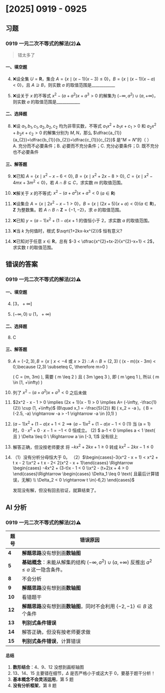 # [2025] 0919 - 0925

## 习题

### 0919 一元二次不等式的解法(2)⚠️

> 错太多了

#### 一、填空题

4. ❌设全集 $U=\mathbf{R}$，集合 $A=\left\{x \mid (x-1)(x-3) \le 0\right\}$，$B=\left\{x \mid (x-1)(x-a)<0\right\}$，且 $A \supseteq B$，则实数 $a$ 的取值范围是\_\_\_\_\_\_\_\_\_\_\_\_


5. ❌设关于 $x$ 的不等式 $x^{2}-(a+a^{2})x+a^{3}>0$ 的解集为 $(-\infty, a^{2}) \cup (a, +\infty)$，则实数 $a$ 的取值范围是\_\_\_\_\_\_\_\_\_\_\_\_


#### 二、选择题


8. ❌设 $a_{1}, b_{1}, c_{1}, a_{2}, b_{2}, c_{2}$ 均为非零实数，不等式 $a_{1}x^{2}+b_{1}x+c_{1}>0$ 和 $a_{2}x^{2}+b_{2}x+c_{2}>0$ 的解集分别为 $M, N$，那么 $\dfrac{a_{1}}{a_{2}}=\dfrac{b_{1}}{b_{2}}=\dfrac{c_{1}}{c_{2}}$ 是“$M=N$”的（ ）  
A. 充分而不必要条件；B. 必要而不充分条件；C. 充分必要条件；D. 既不充分也不必要条件

#### 三、解答题

9. ❌已知 $A=\left\{x \mid x^{2}-x-6<0\right\}$, $B=\left\{x \mid x^{2}+2x-8>0\right\}$, $C=\left\{x \mid x^{2}-4mx+3m^{2}<0\right\}$，若 $A \cap B \subseteq C$，求实数 $m$ 的取值范围。

10. ❌解关于 $x$ 的不等式: $x^{2}-(a+a^{2})x+a^{3}<0$ ($a \in \mathbf{R}$)



12. ❌设集合 $A=\left\{x \mid 2x^{2}-x-1>0\right\}$，$B=\left\{x \mid (2x+5)(x+a)<0\right\} (a \in \mathbf{R})$，$\mathbf{Z}$ 为整数集。若 $A \cap B \cap \mathbf{Z} = \{-1, -2\}$，求 $a$ 的取值范围。
13. ❌已知 $y=(a-1)x^{2}+(1-a)x+1$ 的值恒小于 2，求实数 $a$ 的取值范围。
14. ❌当 $k$ 为何值时，根式 $\sqrt{1+2kx-kx^{2}}$ 恒有意义?
15. ❌已知对于任意 $x \in \mathbf{R}$，总有 $-3 < \dfrac{x^{2}+tx-2}{x^{2}-x+1} < 2$，求实数 $t$ 的取值范围。

## 错误的答案

### 0919 一元二次不等式的解法(2)⚠️
#### 一、填空题

4. $[3， +\infty]$


5. $(-\infty, 0) \cup(1，+\infty)$

#### 二、选择题

8. C

#### 三、解答题

9. $A = (-2, 3), B = \{x \mid x < -4 \text{ 或 } x > 2\}$
    $\therefore A \cap B = (2, 3)$
    \( (x - m)(x - 3m) < 0,\because (2,3) \subseteq C, \therefore m>0 \)
    
     \( C = (m, 3m) \), 需要 \( m \leq 2 \) 且 \( 3m \geq 3 \), 即 \( m \geq 1 \), 所以 \( m \in [1, +\infty) \)
    
10. 列了 $x^2 - (a + a^2)x + a^3 < 0$ 之后未做


12. $2x^2 - x - 1 > 0 \implies (2x + 1)(x - 1) > 0 \implies A= (-\infty, -\frac{1}{2}) \cup (1, +\infty)$
     \(B\quad x_1 = -\frac{5}{2}\) 和 \( x_2 = -a \)。\( B = (-2.5, -a)  \rightarrow  -a > -1 \rightarrow  -a \in [0,1)  \)
13. $(a-1)x^2 + (1-a)x + 1 < 2 \implies (a-1)x^2 + (1-a)x - 1 < 0$
    (1) 当 \(a = 1\) 时，$0 \cdot x^2 + 0 \cdot x - 1 = -1 < 0$ 恒成立。
    (2) $  a-1 < 0 \implies a < 1 \text{ 且 }  \Delta \leq 0 \ \Rightarrow a \in [-3, 1]$
    没有综上
14. 解答正确，但没按老师要求 将 $-k x^2 + 2k x + 1 \geq 0$ 转成 $k x^2 - 2k x - 1 \leq 0$ 

15. （1）没有分析分母恒大于 0。
    （2）$\begin{cases}-3(x^2 - x + 1) < x^2 + t x - 2 \\x^2 + t x - 2< 2(x^2 - x + 1)\end{cases} \Rightarrow \begin{cases} -4x^2 + (3-t)x - 1 < 0 \\x^2 - (t+2)x + 4 > 0 \end{cases}\Rightarrow \begin{cases} \Delta_1 \leq 0  \text{ 且最后计算错误，无解} \\ \Delta_2 < 0  \rightarrow t \in(-6,2) \end{cases}$

    发现没有解，但没有回去验证，就算结束了。
    
## AI 分析

### 0919 一元二次不等式的解法(2)⚠️

| 题号   | 错误原因                                                     |
| ------ | ------------------------------------------------------------ |
| **4**  | **解题思路**没有想到画**数轴图**                             |
| **5**  | **基础概念**：未能从解集的结构 $(-\infty, a^{2}) \cup (a, +\infty)$ 反推出 $a^2 \leq a$ 这一隐含条件。 |
| **8**  | 不会分析                                                     |
| **9**  | **解题思路**没有想到画**数轴图**                             |
| **10** | 看错题干                                                     |
| **12** | **解题思路**没有想到画**数轴图**，同时不会利用 $\{-2, -1\} \in B$ 这个条件 |
| **13** | **判别式条件错误**                                           |
| **14** | 解答正确，但没有按老师要求做                                 |
| **15** | **判别式条件错误**，计算错误                                 |

#### 总结

1. **数形结合**：4、9、12 没想到画枢轴图
2. 13、14、15 主要错在细节，$\Delta$ 是否严格小于或这大于 0，要基于题干分析！
3. **基本概念不会灵活运用**，第 5 题
4. **没有分析框架**，第 8 题
